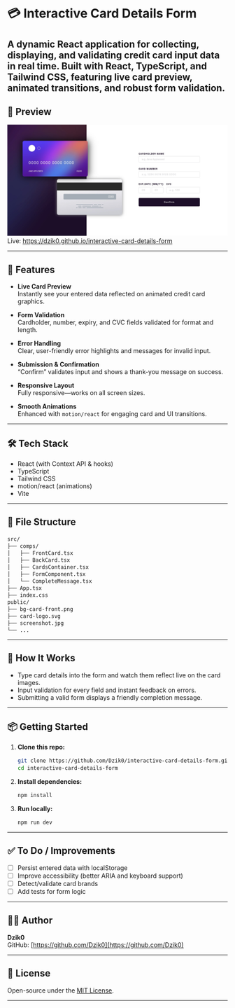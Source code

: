 # 💳 Interactive Card Details Form

## A dynamic React application for collecting, displaying, and validating credit card input data in real time. Built with **React**, **TypeScript**, and **Tailwind CSS**, featuring live card preview, animated transitions, and robust form validation.

## 📸 Preview

![Interactive Card Form Screenshot](/screenshot.jpg)
Live: https://dzik0.github.io/interactive-card-details-form

---

## 🚀 Features

- **Live Card Preview**  
  Instantly see your entered data reflected on animated credit card graphics.

- **Form Validation**  
  Cardholder, number, expiry, and CVC fields validated for format and length.

- **Error Handling**  
  Clear, user-friendly error highlights and messages for invalid input.

- **Submission & Confirmation**  
  “Confirm” validates input and shows a thank-you message on success.

- **Responsive Layout**  
  Fully responsive—works on all screen sizes.

- **Smooth Animations**  
  Enhanced with `motion/react` for engaging card and UI transitions.

---

## 🛠️ Tech Stack

- React (with Context API & hooks)
- TypeScript
- Tailwind CSS
- motion/react (animations)
- Vite

---

## 📁 File Structure

```
src/
├── comps/
│   ├── FrontCard.tsx
│   ├── BackCard.tsx
│   ├── CardsContainer.tsx
│   ├── FormComponent.tsx
│   └── CompleteMessage.tsx
├── App.tsx
├── index.css
public/
├── bg-card-front.png
├── card-logo.svg
├── screenshot.jpg
└── ...
```

---

## 🧠 How It Works

- Type card details into the form and watch them reflect live on the card images.
- Input validation for every field and instant feedback on errors.
- Submitting a valid form displays a friendly completion message.

---

## 📦 Getting Started

1. **Clone this repo:**

   ```bash
   git clone https://github.com/Dzik0/interactive-card-details-form.git
   cd interactive-card-details-form
   ```

2. **Install dependencies:**

   ```bash
   npm install
   ```

3. **Run locally:**
   ```bash
   npm run dev
   ```

---

## ✅ To Do / Improvements

- [ ] Persist entered data with localStorage
- [ ] Improve accessibility (better ARIA and keyboard support)
- [ ] Detect/validate card brands
- [ ] Add tests for form logic

---

## 👨‍💻 Author

**Dzik0**  
GitHub: [https://github.com/Dzik0](https://github.com/Dzik0)

---

## 📝 License

Open-source under the [MIT License](LICENSE).

---
